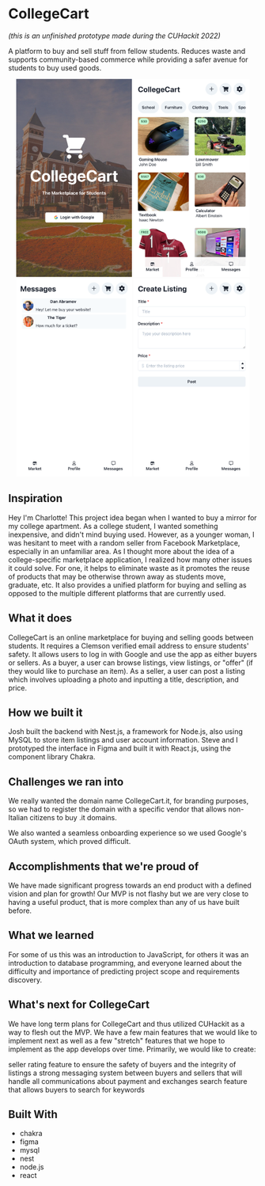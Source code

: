 # CollegeCart

_(this is an unfinished prototype made during the CUHackit 2022)_

A platform to buy and sell stuff from fellow students. Reduces waste and supports community-based commerce while providing a safer avenue for students to buy used goods.



<p align="center">
<img src="./screenshots/splash.png" height=400 alt="splash screen"/>
<img src="./screenshots/listings.png" height=400 alt="streak screen with 0"/>
<img src="./screenshots/messages.png" height=400 alt="centered map screen"/>
<img src="./screenshots/post_listing.png" height=400 alt="uncentered map screen"/>
</p>

## Inspiration

Hey I'm Charlotte! This project idea began when I wanted to buy a mirror for my college apartment. As a college student, I wanted something inexpensive, and didn't mind buying used. However, as a younger woman, I was hesitant to meet with a random seller from Facebook Marketplace, especially in an unfamiliar area. As I thought more about the idea of a college-specific marketplace application, I realized how many other issues it could solve. For one, it helps to eliminate waste as it promotes the reuse of products that may be otherwise thrown away as students move, graduate, etc. It also provides a unified platform for buying and selling as opposed to the multiple different platforms that are currently used.

## What it does

CollegeCart is an online marketplace for buying and selling goods between students. It requires a Clemson verified email address to ensure students' safety. It allows users to log in with Google and use the app as either buyers or sellers. As a buyer, a user can browse listings, view listings, or "offer" (if they would like to purchase an item). As a seller, a user can post a listing which involves uploading a photo and inputting a title, description, and price.

## How we built it

Josh built the backend with Nest.js, a framework for Node.js, also using MySQL to store item listings and user account information. Steve and I prototyped the interface in Figma and built it with React.js, using the component library Chakra.

## Challenges we ran into

We really wanted the domain name CollegeCart.it, for branding purposes, so we had to register the domain with a specific vendor that allows non-Italian citizens to buy .it domains.

We also wanted a seamless onboarding experience so we used Google's OAuth system, which proved difficult.

## Accomplishments that we're proud of

We have made significant progress towards an end product with a defined vision and plan for growth! Our MVP is not flashy but we are very close to having a useful product, that is more complex than any of us have built before.

## What we learned

For some of us this was an introduction to JavaScript, for others it was an introduction to database programming, and everyone learned about the difficulty and importance of predicting project scope and requirements discovery.

## What's next for CollegeCart

We have long term plans for CollegeCart and thus utilized CUHackit as a way to flesh out the MVP. We have a few main features that we would like to implement next as well as a few "stretch" features that we hope to implement as the app develops over time. Primarily, we would like to create:

seller rating feature to ensure the safety of buyers and the integrity of listings
a strong messaging system between buyers and sellers that will handle all communications about payment and exchanges
search feature that allows buyers to search for keywords

## Built With

- chakra
- figma
- mysql
- nest
- node.js
- react
